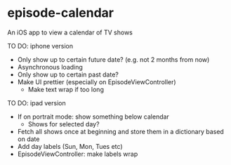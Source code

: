 # episode-calendar
An iOS app to view a calendar of TV shows

TO DO: iphone version
- Only show up to certain future date? (e.g. not 2 months from now)
- Asynchronous loading
- Only show up to certain past date? 
- Make UI prettier (especially on EpisodeViewController)
  - Make text wrap if too long

TO DO: ipad version
- If on portrait mode: show something below calendar
  - Shows for selected day?
- Fetch all shows once at beginning and store them in a dictionary based on date
- Add day labels (Sun, Mon, Tues etc)
- EpisodeViewController: make labels wrap
